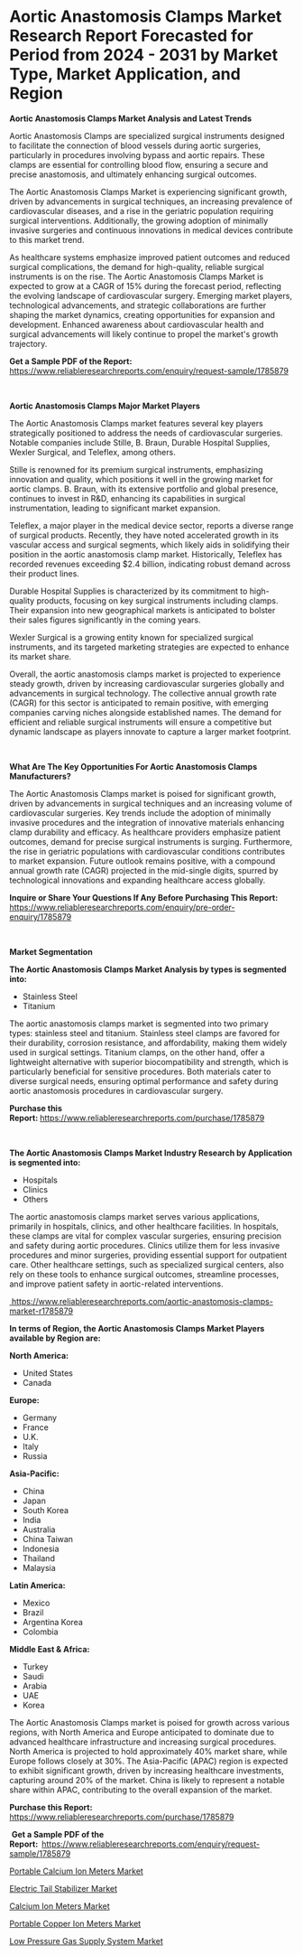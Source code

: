 <p><h1>Aortic Anastomosis Clamps Market Research Report Forecasted for Period from 2024 -  2031 by Market Type, Market Application, and Region</h1></p><p><strong>Aortic Anastomosis Clamps Market Analysis and Latest Trends</strong></p>
<p><p>Aortic Anastomosis Clamps are specialized surgical instruments designed to facilitate the connection of blood vessels during aortic surgeries, particularly in procedures involving bypass and aortic repairs. These clamps are essential for controlling blood flow, ensuring a secure and precise anastomosis, and ultimately enhancing surgical outcomes.</p><p>The Aortic Anastomosis Clamps Market is experiencing significant growth, driven by advancements in surgical techniques, an increasing prevalence of cardiovascular diseases, and a rise in the geriatric population requiring surgical interventions. Additionally, the growing adoption of minimally invasive surgeries and continuous innovations in medical devices contribute to this market trend. </p><p>As healthcare systems emphasize improved patient outcomes and reduced surgical complications, the demand for high-quality, reliable surgical instruments is on the rise. The Aortic Anastomosis Clamps Market is expected to grow at a CAGR of 15% during the forecast period, reflecting the evolving landscape of cardiovascular surgery. Emerging market players, technological advancements, and strategic collaborations are further shaping the market dynamics, creating opportunities for expansion and development. Enhanced awareness about cardiovascular health and surgical advancements will likely continue to propel the market's growth trajectory.</p></p>
<p><strong>Get a Sample PDF of the Report:&nbsp;</strong> <a href="https://www.reliableresearchreports.com/enquiry/request-sample/1785879?utm_campaign=6&utm_medium=2&utm_source=Github&utm_content=ia&utm_term=13102024&utm_id=aortic-anastomosis-clamps">https://www.reliableresearchreports.com/enquiry/request-sample/1785879</a></p>
<p>&nbsp;</p>
<p><strong>Aortic Anastomosis Clamps Major Market Players</strong></p>
<p><p>The Aortic Anastomosis Clamps market features several key players strategically positioned to address the needs of cardiovascular surgeries. Notable companies include Stille, B. Braun, Durable Hospital Supplies, Wexler Surgical, and Teleflex, among others. </p><p>Stille is renowned for its premium surgical instruments, emphasizing innovation and quality, which positions it well in the growing market for aortic clamps. B. Braun, with its extensive portfolio and global presence, continues to invest in R&D, enhancing its capabilities in surgical instrumentation, leading to significant market expansion.</p><p>Teleflex, a major player in the medical device sector, reports a diverse range of surgical products. Recently, they have noted accelerated growth in its vascular access and surgical segments, which likely aids in solidifying their position in the aortic anastomosis clamp market. Historically, Teleflex has recorded revenues exceeding $2.4 billion, indicating robust demand across their product lines.</p><p>Durable Hospital Supplies is characterized by its commitment to high-quality products, focusing on key surgical instruments including clamps. Their expansion into new geographical markets is anticipated to bolster their sales figures significantly in the coming years.</p><p>Wexler Surgical is a growing entity known for specialized surgical instruments, and its targeted marketing strategies are expected to enhance its market share.</p><p>Overall, the aortic anastomosis clamps market is projected to experience steady growth, driven by increasing cardiovascular surgeries globally and advancements in surgical technology. The collective annual growth rate (CAGR) for this sector is anticipated to remain positive, with emerging companies carving niches alongside established names. The demand for efficient and reliable surgical instruments will ensure a competitive but dynamic landscape as players innovate to capture a larger market footprint.</p></p>
<p>&nbsp;</p>
<p><strong>What Are The Key Opportunities For Aortic Anastomosis Clamps Manufacturers?</strong></p>
<p><p>The Aortic Anastomosis Clamps market is poised for significant growth, driven by advancements in surgical techniques and an increasing volume of cardiovascular surgeries. Key trends include the adoption of minimally invasive procedures and the integration of innovative materials enhancing clamp durability and efficacy. As healthcare providers emphasize patient outcomes, demand for precise surgical instruments is surging. Furthermore, the rise in geriatric populations with cardiovascular conditions contributes to market expansion. Future outlook remains positive, with a compound annual growth rate (CAGR) projected in the mid-single digits, spurred by technological innovations and expanding healthcare access globally.</p></p>
<p><strong>Inquire or Share Your Questions If Any Before Purchasing This Report:</strong> <a href="https://www.reliableresearchreports.com/enquiry/pre-order-enquiry/1785879?utm_campaign=6&utm_medium=2&utm_source=Github&utm_content=ia&utm_term=13102024&utm_id=aortic-anastomosis-clamps">https://www.reliableresearchreports.com/enquiry/pre-order-enquiry/1785879</a></p>
<p>&nbsp;</p>
<p><strong>Market Segmentation</strong></p>
<p><strong>The Aortic Anastomosis Clamps Market Analysis by types is segmented into:</strong></p>
<p><ul><li>Stainless Steel</li><li>Titanium</li></ul></p>
<p><p>The aortic anastomosis clamps market is segmented into two primary types: stainless steel and titanium. Stainless steel clamps are favored for their durability, corrosion resistance, and affordability, making them widely used in surgical settings. Titanium clamps, on the other hand, offer a lightweight alternative with superior biocompatibility and strength, which is particularly beneficial for sensitive procedures. Both materials cater to diverse surgical needs, ensuring optimal performance and safety during aortic anastomosis procedures in cardiovascular surgery.</p></p>
<p><strong>Purchase this Report:&nbsp;</strong><a href="https://www.reliableresearchreports.com/purchase/1785879?utm_campaign=6&utm_medium=2&utm_source=Github&utm_content=ia&utm_term=13102024&utm_id=aortic-anastomosis-clamps">https://www.reliableresearchreports.com/purchase/1785879</a></p>
<p>&nbsp;</p>
<p><strong>The Aortic Anastomosis Clamps Market Industry Research by Application is segmented into:</strong></p>
<p><ul><li>Hospitals</li><li>Clinics</li><li>Others</li></ul></p>
<p><p>The aortic anastomosis clamps market serves various applications, primarily in hospitals, clinics, and other healthcare facilities. In hospitals, these clamps are vital for complex vascular surgeries, ensuring precision and safety during aortic procedures. Clinics utilize them for less invasive procedures and minor surgeries, providing essential support for outpatient care. Other healthcare settings, such as specialized surgical centers, also rely on these tools to enhance surgical outcomes, streamline processes, and improve patient safety in aortic-related interventions.</p></p>
<p><a href="https://www.reliableresearchreports.com/aortic-anastomosis-clamps-market-r1785879?utm_campaign=6&utm_medium=2&utm_source=Github&utm_content=ia&utm_term=13102024&utm_id=aortic-anastomosis-clamps">&nbsp;https://www.reliableresearchreports.com/aortic-anastomosis-clamps-market-r1785879</a></p>
<p><strong>In terms of Region, the Aortic Anastomosis Clamps Market Players available by Region are:</strong></p>
<p>
    <p> <strong> North America: </strong>
        <ul>
            <li>United States</li>
            <li>Canada</li>
        </ul>
        </p> 
    <p> <strong> Europe: </strong>
        <ul>
            <li>Germany</li>
            <li>France</li>
            <li>U.K.</li>
            <li>Italy</li>
            <li>Russia</li>
        </ul>
        </p> 
    <p> <strong> Asia-Pacific: </strong>
        <ul>
            <li>China</li>
            <li>Japan</li>
            <li>South Korea</li>
            <li>India</li>
            <li>Australia</li>
            <li>China Taiwan</li>
            <li>Indonesia</li>
            <li>Thailand</li>
            <li>Malaysia</li>
        </ul>
        </p> 
    <p> <strong> Latin America: </strong>
        <ul>
            <li>Mexico</li>
            <li>Brazil</li>
            <li>Argentina Korea</li>
            <li>Colombia</li>
        </ul>
        </p> 
    <p> <strong> Middle East & Africa: </strong>
        <ul>
            <li>Turkey</li>
            <li>Saudi</li>
            <li>Arabia</li>
            <li>UAE</li>
            <li>Korea</li>
        </ul>
    </p>
    </p>
<p><p>The Aortic Anastomosis Clamps market is poised for growth across various regions, with North America and Europe anticipated to dominate due to advanced healthcare infrastructure and increasing surgical procedures. North America is projected to hold approximately 40% market share, while Europe follows closely at 30%. The Asia-Pacific (APAC) region is expected to exhibit significant growth, driven by increasing healthcare investments, capturing around 20% of the market. China is likely to represent a notable share within APAC, contributing to the overall expansion of the market.</p></p>
<p><strong>Purchase this Report: </strong><a href="https://www.reliableresearchreports.com/purchase/1785879?utm_campaign=6&utm_medium=2&utm_source=Github&utm_content=ia&utm_term=13102024&utm_id=aortic-anastomosis-clamps">https://www.reliableresearchreports.com/purchase/1785879</a></p>
<p>&nbsp;<strong>Get a Sample PDF of the Report:&nbsp;&nbsp;</strong><a href="https://www.reliableresearchreports.com/enquiry/request-sample/1785879?utm_campaign=6&utm_medium=2&utm_source=Github&utm_content=ia&utm_term=13102024&utm_id=aortic-anastomosis-clamps">https://www.reliableresearchreports.com/enquiry/request-sample/1785879</a></p>
<p><strong></strong></p>
<p><p><a href="https://www.linkedin.com/pulse/emerging-opportunities-challenges-global-portable-calcium-4late?utm_campaign=6&utm_medium=2&utm_source=Github&utm_content=ia&utm_term=13102024&utm_id=aortic-anastomosis-clamps">Portable Calcium Ion Meters Market</a></p><p><a href="https://github.com/malandranz3ggo/Market-Research-Report-List-1/blob/main/electric-tail-stabilizer-market.md?utm_campaign=6&utm_medium=2&utm_source=Github&utm_content=ia&utm_term=13102024&utm_id=aortic-anastomosis-clamps">Electric Tail Stabilizer Market</a></p><p><a href="https://www.linkedin.com/pulse/calcium-ion-meters-industry-analysis-report-its-market-3r8ve?utm_campaign=6&utm_medium=2&utm_source=Github&utm_content=ia&utm_term=13102024&utm_id=aortic-anastomosis-clamps">Calcium Ion Meters Market</a></p><p><a href="https://www.linkedin.com/pulse/portable-copper-ion-meters-market-size-share-analysis-tcc9c?utm_campaign=6&utm_medium=2&utm_source=Github&utm_content=ia&utm_term=13102024&utm_id=aortic-anastomosis-clamps">Portable Copper Ion Meters Market</a></p><p><a href="https://github.com/gailasejs/Market-Research-Report-List-1/blob/main/low-pressure-gas-supply-system-market.md?utm_campaign=6&utm_medium=2&utm_source=Github&utm_content=ia&utm_term=13102024&utm_id=aortic-anastomosis-clamps">Low Pressure Gas Supply System Market</a></p></p>